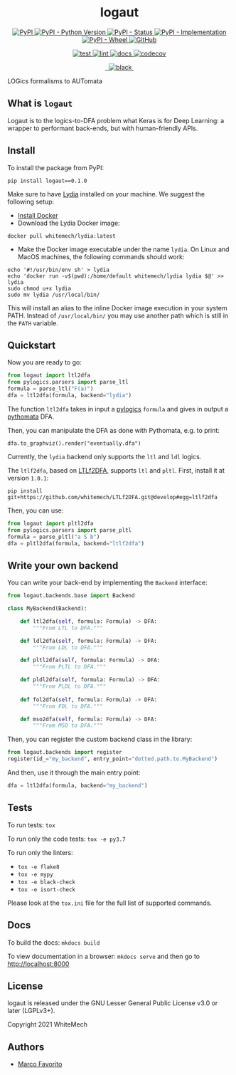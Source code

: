 <h1 align="center">
  <b>logaut</b>
</h1>

<p align="center">
  <a href="https://pypi.org/project/logaut">
    <img alt="PyPI" src="https://img.shields.io/pypi/v/logaut">
  </a>
  <a href="https://pypi.org/project/logaut">
    <img alt="PyPI - Python Version" src="https://img.shields.io/pypi/pyversions/logaut" />
  </a>
  <a href="">
    <img alt="PyPI - Status" src="https://img.shields.io/pypi/status/logaut" />
  </a>
  <a href="">
    <img alt="PyPI - Implementation" src="https://img.shields.io/pypi/implementation/logaut">
  </a>
  <a href="">
    <img alt="PyPI - Wheel" src="https://img.shields.io/pypi/wheel/logaut">
  </a>
  <a href="https://github.com/whitemech/logaut/blob/master/LICENSE">
    <img alt="GitHub" src="https://img.shields.io/github/license/marcofavorito/logaut">
  </a>
</p>
<p align="center">
  <a href="">
    <img alt="test" src="https://github.com/whitemech/logaut/workflows/test/badge.svg">
  </a>
  <a href="">
    <img alt="lint" src="https://github.com/whitemech/logaut/workflows/lint/badge.svg">
  </a>
  <a href="">
    <img alt="docs" src="https://github.com/whitemech/logaut/workflows/docs/badge.svg">
  </a>
  <a href="https://codecov.io/gh/marcofavorito/logaut">
    <img alt="codecov" src="https://codecov.io/gh/marcofavorito/logaut/branch/master/graph/badge.svg?token=FG3ATGP5P5">
  </a>
</p>
<p align="center">
  <a href="https://img.shields.io/badge/flake8-checked-blueviolet">
    <img alt="" src="https://img.shields.io/badge/flake8-checked-blueviolet">
  </a>
  <a href="https://img.shields.io/badge/mypy-checked-blue">
    <img alt="" src="https://img.shields.io/badge/mypy-checked-blue">
  </a>
  <a href="https://img.shields.io/badge/code%20style-black-black">
    <img alt="black" src="https://img.shields.io/badge/code%20style-black-black" />
  </a>
  <a href="https://www.mkdocs.org/">
    <img alt="" src="https://img.shields.io/badge/docs-mkdocs-9cf">
  </a>
</p>


LOGics formalisms to AUTomata

## What is `logaut`

Logaut is to the logics-to-DFA problem
what Keras is for Deep Learning:
a wrapper to performant back-ends,
but with human-friendly APIs.

## Install

To install the package from PyPI:
```
pip install logaut==0.1.0
```

Make sure to have [Lydia](https://github.com/whitemech/lydia) 
installed on your machine.
We suggest the following setup:

- [Install Docker](https://www.docker.com/get-started)
- Download the Lydia Docker image:
```
docker pull whitemech/lydia:latest
```
- Make the Docker image executable under the name `lydia`.
  On Linux and MacOS machines, the following commands should work:
```
echo '#!/usr/bin/env sh' > lydia
echo 'docker run -v$(pwd):/home/default whitemech/lydia lydia $@' >> lydia
sudo chmod u+x lydia
sudo mv lydia /usr/local/bin/
```

This will install an alias to the inline Docker image execution
in your system PATH. Instead of `/usr/local/bin/`
you may use another path which is still in the `PATH` variable.

## Quickstart

Now you are ready to go:
```python
from logaut import ltl2dfa
from pylogics.parsers import parse_ltl
formula = parse_ltl("F(a)")
dfa = ltl2dfa(formula, backend="lydia")
```

The function `ltl2dfa` takes in input a 
[pylogics](https://github.com/whitemech/pylogics) 
`formula` and gives in output
a [pythomata](https://github.com/whitemech/pythomata) DFA.

Then, you can manipulate the DFA as done with Pythomata,
e.g. to print:
```
dfa.to_graphviz().render("eventually.dfa")
```

Currently, the `lydia` backend only supports
the `ltl` and `ldl` logics.

The `ltlf2dfa`, based on 
[LTLf2DFA](https://github.com/whitemech/LTLf2DFA/),
supports `ltl` and `pltl`.
First, install it at version `1.0.1`:
```
pip install git+https://github.com/whitemech/LTLf2DFA.git@develop#egg=ltlf2dfa
```

Then, you can use:
```python
from logaut import pltl2dfa
from pylogics.parsers import parse_pltl
formula = parse_pltl("a S b")
dfa = pltl2dfa(formula, backend="ltlf2dfa")
```

## Write your own backend

You can write your back-end by implementing
the `Backend` interface:

```python
from logaut.backends.base import Backend

class MyBackend(Backend):

    def ltl2dfa(self, formula: Formula) -> DFA:
        """From LTL to DFA."""

    def ldl2dfa(self, formula: Formula) -> DFA:
        """From LDL to DFA."""

    def pltl2dfa(self, formula: Formula) -> DFA:
        """From PLTL to DFA."""

    def pldl2dfa(self, formula: Formula) -> DFA:
        """From PLDL to DFA."""
        
    def fol2dfa(self, formula: Formula) -> DFA:
        """From FOL to DFA."""

    def mso2dfa(self, formula: Formula) -> DFA:
        """From MSO to DFA."""
```

Then, you can register the custom backend
class in the library:

```python
from logaut.backends import register
register(id_="my_backend", entry_point="dotted.path.to.MyBackend")
```

And then, use it through the main entry point:
```python
dfa = ltl2dfa(formula, backend="my_backend")
```

## Tests

To run tests: `tox`

To run only the code tests: `tox -e py3.7`

To run only the linters: 
- `tox -e flake8`
- `tox -e mypy`
- `tox -e black-check`
- `tox -e isort-check`

Please look at the `tox.ini` file for the full list of supported commands. 

## Docs

To build the docs: `mkdocs build`

To view documentation in a browser: `mkdocs serve`
and then go to [http://localhost:8000](http://localhost:8000)

## License

logaut is released under the GNU Lesser General Public License v3.0 or later (LGPLv3+).

Copyright 2021 WhiteMech

## Authors

- [Marco Favorito](https://marcofavorito.me/)
